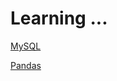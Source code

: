 # Learning ...
[MySQL](https://github.com/ssssihoon/Learning/blob/main/MySQL/MySQL.md)


[Pandas](https://github.com/ssssihoon/Learning/blob/main/Pandas/Pandas.md)
